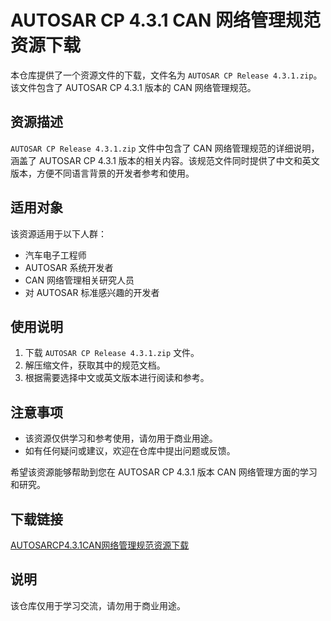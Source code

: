 # AUTOSAR CP 4.3.1 CAN 网络管理规范资源下载

本仓库提供了一个资源文件的下载，文件名为 `AUTOSAR CP Release 4.3.1.zip`。该文件包含了 AUTOSAR CP 4.3.1 版本的 CAN 网络管理规范。

## 资源描述

`AUTOSAR CP Release 4.3.1.zip` 文件中包含了 CAN 网络管理规范的详细说明，涵盖了 AUTOSAR CP 4.3.1 版本的相关内容。该规范文件同时提供了中文和英文版本，方便不同语言背景的开发者参考和使用。

## 适用对象

该资源适用于以下人群：

- 汽车电子工程师
- AUTOSAR 系统开发者
- CAN 网络管理相关研究人员
- 对 AUTOSAR 标准感兴趣的开发者

## 使用说明

1. 下载 `AUTOSAR CP Release 4.3.1.zip` 文件。
2. 解压缩文件，获取其中的规范文档。
3. 根据需要选择中文或英文版本进行阅读和参考。

## 注意事项

- 该资源仅供学习和参考使用，请勿用于商业用途。
- 如有任何疑问或建议，欢迎在仓库中提出问题或反馈。

希望该资源能够帮助到您在 AUTOSAR CP 4.3.1 版本 CAN 网络管理方面的学习和研究。

## 下载链接
[AUTOSARCP4.3.1CAN网络管理规范资源下载](https://pan.quark.cn/s/13eca4843f37)

## 说明

该仓库仅用于学习交流，请勿用于商业用途。
